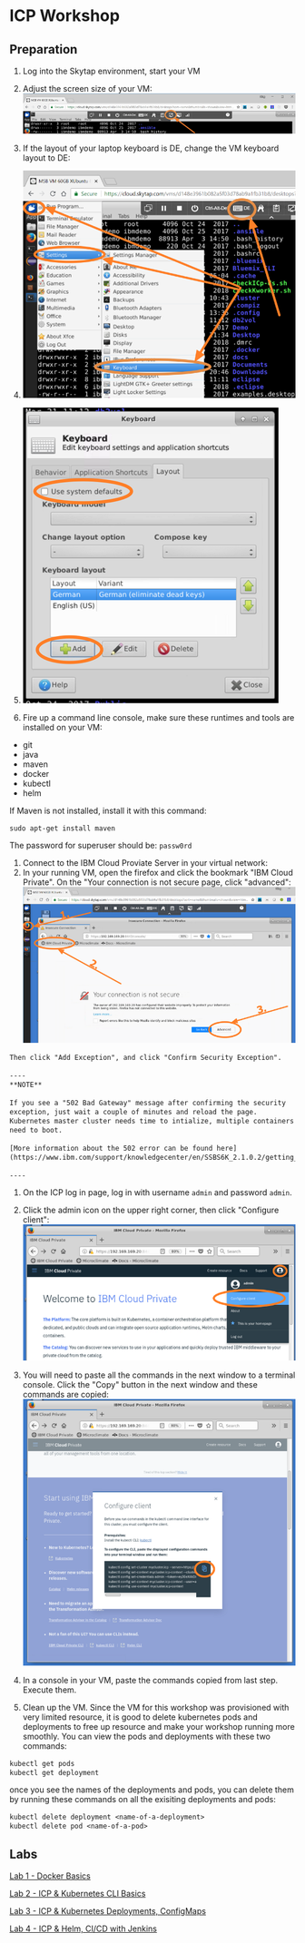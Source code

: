 # ICP Workshop

## Preparation

1. Log into the Skytap environment, start your VM
1. Adjust the screen size of your VM: ![Adjust VM screen size](/doc-images/adjust-vm-screen-size.png "Adjust VM screen size")
1. If the layout of your laptop keyboard is DE, change the VM keyboard layout to DE:
  1. ![Adjust keyboard layout part 1](/doc-images/keyboard-layout-de-1.png "Adjust keyboard layout part 1")
  1. ![Adjust keyboard layout part 2](/doc-images/keyboard-layout-de-2.png "Adjust keyboard layout part 2")

1. Fire up a command line console, make sure these runtimes and tools are installed on your VM:
  * git
  * java
  * maven
  * docker
  * kubectl
  * helm
  
  If Maven is not installed, install it with this command:

  ```
  sudo apt-get install maven
  ```
  The password for superuser should be: `passw0rd`

1. Connect to the IBM Cloud Proviate Server in your virtual network:
  1. In your running VM, open the firefox and click the bookmark "IBM Cloud Private". On the "Your connection is not secure page, click "advanced":![Init ICP Server 1](/doc-images/init-icp-server-1.png "Init ICP Server 1")

    Then click "Add Exception", and click "Confirm Security Exception".
    
    ----
    **NOTE**

    If you see a "502 Bad Gateway" message after confirming the security exception, just wait a couple of minutes and reload the page. Kubernetes master cluster needs time to intialize, multiple containers need to boot. 

    [More information about the 502 error can be found here](https://www.ibm.com/support/knowledgecenter/en/SSBS6K_2.1.0.2/getting_started/known_issues.html#ui_502).

    ----

  1. On the ICP log in page, log in with username `admin` and password `admin`. 

  1. Click the admin icon on the upper right corner, then click "Configure client": ![Configure ICP client 0](/doc-images/configure-icp-client-0.png "Configure ICP client 0")

  1. You will need to paste all the commands in the next window to a terminal console. Click the "Copy" button in the next window and these commands are copied: ![Configure ICP client 1](/doc-images/configure-icp-client-1.png "Configure ICP client 1")

  1. In a console in your VM, paste the commands copied from last step. Execute them. 


1. Clean up the VM. Since the VM for this workshop was provisioned with very limited resource, it is good to delete kubernetes pods and deployments to free up resource and make your workshop running more smoothly. You can view the pods and deployments with these two commands:

  ```
  kubectl get pods
  kubectl get deployment
  ```
  once you see the names of the deployments and pods, you can delete them by running these commands on all the exisiting deployments and pods:
  ```
  kubectl delete deployment <name-of-a-deployment>
  kubectl delete pod <name-of-a-pod>
  ```


## Labs

[Lab 1 - Docker Basics ](Lab1/)

[Lab 2 - ICP & Kubernetes CLI Basics](Lab2/)

[Lab 3 - ICP & Kubernetes Deployments, ConfigMaps](Lab3/)

[Lab 4 - ICP & Helm, CI/CD with Jenkins](Lab4/)
